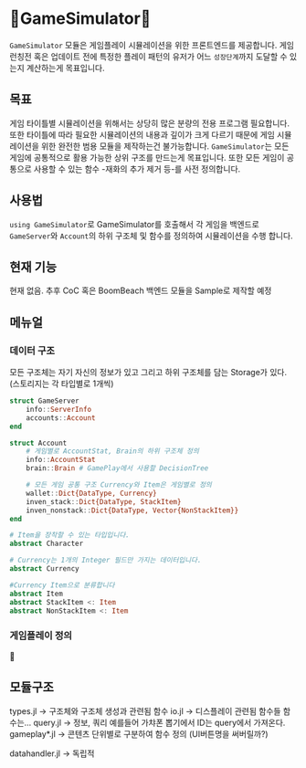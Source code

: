 # :construction:GameSimulator:construction:


`GameSimulator` 모듈은 게임플레이 시뮬레이션을 위한 프론트엔드를 제공합니다. 게임 런칭전 혹은 업데이트 전에 특정한 플레이 패턴의 유저가 어느 `성장단계`까지 도달할 수 있는지 계산하는게 목표입니다.

## 목표
게임 타이틀별 시뮬레이션을 위해서는 상당히 많은 분량의 전용 프로그램 필요합니다. 또한 타이틀에 따라 필요한 시뮬레이션의 내용과 깊이가 크게 다르기 때문에 게임 시뮬레이션을 위한 완전한 범용 모듈을 제작하는건 불가능합니다. `GameSimulator`는 모든 게임에 공통적으로 활용 가능한 상위 구조를 만드는게 목표입니다. 또한 모든 게임이 공통으로 사용할 수 있는 함수 -재화의 추가 제거 등-를 사전 정의합니다.

## 사용법
`using GameSimulator`로 GameSimulator를 호출해서 각 게임을 백엔드로 `GameServer`와 `Account`의 하위 구조체 및 함수를 정의하여 시뮬레이션을 수행 합니다.


## 현재 기능
현재 없음. 추후 CoC 혹은 BoomBeach 백엔드 모듈을 Sample로 제작할 예정

## 메뉴얼

### 데이터 구조
모든 구조체는 자기 자신의 정보가 있고
그리고 하위 구조체를 담는 Storage가 있다. (스토리지는 각 타입별로 1개씩)
``` julia
struct GameServer
    info::ServerInfo
    accounts::Account
end

struct Account
    # 게임별로 AccountStat, Brain의 하위 구조체 정의
    info::AccountStat
    brain::Brain # GamePlay에서 사용할 DecisionTree

    # 모든 게임 공통 구조 Currency와 Item은 게임별로 정의
    wallet::Dict{DataType, Currency}
    inven_stack::Dict{DataType, StackItem}
    inven_nonstack::Dict{DataType, Vector{NonStackItem}}
end
```

``` julia
# Item을 장착할 수 있는 타입입니다.
abstract Character

# Currency는 1개의 Integer 필드만 가지는 데이터입니다.
abstract Currency

#Currency Item으로 분류합니다
abstract Item
abstract StackItem <: Item
abstract NonStackItem <: Item
```

### 게임플레이 정의
:construction:


## 모듈구조
types.jl -> 구조체와 구조체 생성과 관련됨 함수
io.jl -> 디스플레이 관련됨 함수들
함수는...
query.jl -> 정보, 쿼리 예를들어 가챠폰 뽑기에서 ID는 query에서 가져온다.
gameplay\*.jl -> 콘텐츠 단위별로 구분하여 함수 정의 (UI버튼명을 써버릴까?)

datahandler.jl -> 독립적
